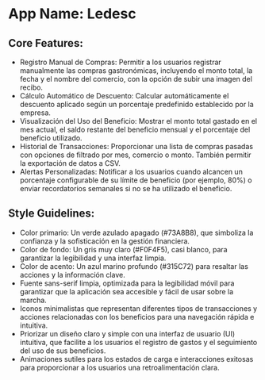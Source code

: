 # **App Name**: Ledesc

## Core Features:

- Registro Manual de Compras: Permitir a los usuarios registrar manualmente las compras gastronómicas, incluyendo el monto total, la fecha y el nombre del comercio, con la opción de subir una imagen del recibo.
- Cálculo Automático de Descuento: Calcular automáticamente el descuento aplicado según un porcentaje predefinido establecido por la empresa.
- Visualización del Uso del Beneficio: Mostrar el monto total gastado en el mes actual, el saldo restante del beneficio mensual y el porcentaje del beneficio utilizado.
- Historial de Transacciones: Proporcionar una lista de compras pasadas con opciones de filtrado por mes, comercio o monto. También permitir la exportación de datos a CSV.
- Alertas Personalizadas: Notificar a los usuarios cuando alcancen un porcentaje configurable de su límite de beneficio (por ejemplo, 80%) o enviar recordatorios semanales si no se ha utilizado el beneficio.

## Style Guidelines:

- Color primario: Un verde azulado apagado (#73A8B8), que simboliza la confianza y la sofisticación en la gestión financiera.
- Color de fondo: Un gris muy claro (#F0F4F5), casi blanco, para garantizar la legibilidad y una interfaz limpia.
- Color de acento: Un azul marino profundo (#315C72) para resaltar las acciones y la información clave.
- Fuente sans-serif limpia, optimizada para la legibilidad móvil para garantizar que la aplicación sea accesible y fácil de usar sobre la marcha.
- Iconos minimalistas que representan diferentes tipos de transacciones y acciones relacionadas con los beneficios para una navegación rápida e intuitiva.
- Priorizar un diseño claro y simple con una interfaz de usuario (UI) intuitiva, que facilite a los usuarios el registro de gastos y el seguimiento del uso de sus beneficios.
- Animaciones sutiles para los estados de carga e interacciones exitosas para proporcionar a los usuarios una retroalimentación clara.